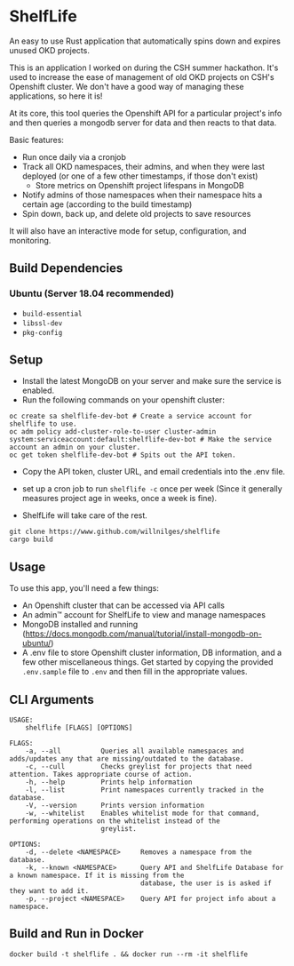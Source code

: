 # ShelfLife

An easy to use Rust application that automatically spins down and expires unused
OKD projects.

This is an application I worked on during the CSH summer hackathon. It's used
to increase the ease of management of old OKD projects on CSH's Openshift
cluster. We don't have a good way of managing these applications, so here it is!

At its core, this tool queries the Openshift API for a particular project's
info and then queries a mongodb server for data and then reacts to that data.

Basic features:

* Run once daily via a cronjob
* Track all OKD namespaces, their admins, and when they were last deployed
  (or one of a few other timestamps, if those don't exist)
  * Store metrics on Openshift project lifespans in MongoDB
* Notify admins of those namespaces when their namespace hits a certain age
  (according to the build timestamp)
* Spin down, back up, and delete old projects to save resources

It will also have an interactive mode for setup, configuration, and monitoring.

## Build Dependencies

### Ubuntu (Server 18.04 recommended)

- `build-essential`
- `libssl-dev`
- `pkg-config`

## Setup

- Install the latest MongoDB on your server and make sure the service is enabled.
- Run the following commands on your openshift cluster:

```
oc create sa shelflife-dev-bot # Create a service account for shelflife to use.
oc adm policy add-cluster-role-to-user cluster-admin system:serviceaccount:default:shelflife-dev-bot # Make the service account an admin on your cluster.
oc get token shelflife-dev-bot # Spits out the API token.
```

- Copy the API token, cluster URL, and email credentials into the .env file.

- set up a cron job to run `shelflife -c` once per week (Since it generally measures project age in weeks, once a week is fine).

- ShelfLife will take care of the rest.

```
git clone https://www.github.com/willnilges/shelflife
cargo build
```

## Usage

To use this app, you'll need a few things:

* An Openshift cluster that can be accessed via API calls
* An admin™ account for ShelfLife to view and manage namespaces
* MongoDB installed and running (https://docs.mongodb.com/manual/tutorial/install-mongodb-on-ubuntu/)
* A .env file to store Openshift cluster information, DB information, and a few
  other miscellaneous things. Get started by copying the provided `.env.sample`
  file to `.env` and then fill in the appropriate values.

## CLI Arguments
```
USAGE:
    shelflife [FLAGS] [OPTIONS]

FLAGS:
    -a, --all          Queries all available namespaces and adds/updates any that are missing/outdated to the database.
    -c, --cull         Checks greylist for projects that need attention. Takes appropriate course of action.
    -h, --help         Prints help information
    -l, --list         Print namespaces currently tracked in the database.
    -V, --version      Prints version information
    -w, --whitelist    Enables whitelist mode for that command, performing operations on the whitelist instead of the
                       greylist.

OPTIONS:
    -d, --delete <NAMESPACE>     Removes a namespace from the database.
    -k, --known <NAMESPACE>      Query API and ShelfLife Database for a known namespace. If it is missing from the
                                 database, the user is is asked if they want to add it.
    -p, --project <NAMESPACE>    Query API for project info about a namespace.
```

## Build and Run in Docker
```
docker build -t shelflife . && docker run --rm -it shelflife
```
